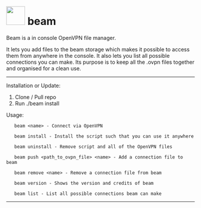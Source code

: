 

# <img src="https://user-images.githubusercontent.com/37932436/160900239-9d1b73ad-3840-43e6-83e9-905a5d43c4ed.png" width=50px height=50px\> beam

Beam is a in console OpenVPN file manager.

It lets you add files to the beam storage which makes it possible to access them from anywhere in the console. It also lets you list all possible connections you can make. Its purpose is to keep all the .ovpn files together and organised for a clean use.

---

Installation or Update:
1. Clone / Pull repo
2. Run ./beam install

Usage:

       beam <name> - Connect via OpenVPN
  
       beam install - Install the script such that you can use it anywhere
       
       beam uninstall - Remove script and all of the OpenVPN files
       
       beam push <path_to_ovpn_file> <name> - Add a connection file to beam

       beam remove <name> - Remove a connection file from beam
       
       beam version - Shows the version and credits of beam
       
       beam list - List all possible connections beam can make

---
